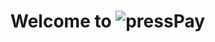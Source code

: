 # Welcome to ![pressPay](https://github.com/nguynthuhigh/e-wallet/assets/87266672/63d49eba-1dab-4bc9-b634-21f602d8f389)
